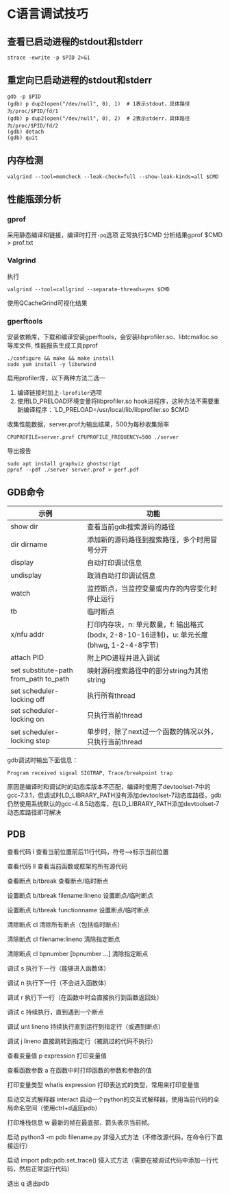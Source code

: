 # C语言调试技巧

## 查看已启动进程的stdout和stderr
```
strace -ewrite -p $PID 2>&1
```

## 重定向已启动进程的stdout和stderr

```
gdb -p $PID
(gdb) p dup2(open("/dev/null", 0), 1)  # 1表示stdout，具体路径为/proc/$PID/fd/1
(gdb) p dup2(open("/dev/null", 0), 2)  # 2表示stderr，具体路径为/proc/$PID/fd/2
(gdb) detach
(gdb) quit
```

## 内存检测

```
valgrind --tool=memcheck --leak-check=full --show-leak-kinds=all $CMD
```

## 性能瓶颈分析

### gprof

采用静态编译和链接，编译时打开`-pq`选项
正常执行$CMD
分析结果gprof $CMD > prof.txt

### Valgrind

执行

```
valgrind --tool=callgrind --separate-threads=yes $CMD
```

使用QCacheGrind可视化结果

### gperftools

安装依赖库，下载和编译安装gperftools，会安装libprofiler.so、libtcmalloc.so等库文件, 性能报告生成工具pprof

```
./configure && make && make install
sudo yum install -y libunwind
```

启用profiler库，以下两种方法二选一

1. 编译链接时加上`-lprofiler`选项
2. 使用LD_PRELOAD环境变量将libprofiler.so hook进程序，这种方法不需要重新编译程序：`LD_PRELOAD=/usr/local/lib/libprofiler.so $CMD

收集性能数据，server.prof为输出结果，500为每秒收集频率

```
CPUPROFILE=server.prof CPUPROFILE_FREQUENCY=500 ./server
```

导出报告

```
sudo apt install graphviz ghostscript
pprof --pdf ./server server.prof > perf.pdf
```

## GDB命令

| 示例                                    | 功能                                                   |
| ------------                            | ------------                                           |
| show dir                                | 查看当前gdb搜索源码的路径                              |
| dir dirname                             | 添加新的源码路径到搜索路径，多个时用冒号分开           |
| display                                 | 自动打印调试信息                                       |
| undisplay                               | 取消自动打印调试信息                                   |
| watch                                   | 监控断点，当监控变量或内存的内容变化时停止运行         |
| tb                                      | 临时断点                                               |
| x/nfu addr                              | 打印内存块，n: 单元数量，f: 输出格式(bodx, 2-8-10-16进制)，u: 单元长度(bhwg, 1-2-4-8字节) |
| attach PID                              | 附上PID进程并进入调试                                  |
| set substitute-path from\_path to\_path | 映射源码搜索路径中的部分string为其他string             |
| set scheduler-locking off               | 执行所有thread                                         |
| set scheduler-locking on                | 只执行当前thread                                       |
| set scheduler-locking step              | 单步时，除了next过一个函数的情况以外，只执行当前thread |

gdb调试时输出下面信息：
```
Program received signal SIGTRAP, Trace/breakpoint trap
```
原因是编译时和调试时的动态库版本不匹配，编译时使用了devtoolset-7中的gcc-7.3.1，但调试时LD_LIBRARY_PATH没有添加devtoolset-7动态库路径，gdb仍然使用系统默认的gcc-4.8.5动态库，在LD_LIBRARY_PATH添加devtoolset-7动态库路径即可解决


## PDB

查看代码 l 查看当前位置前后11行代码，符号-->标示当前位置

查看代码 ll 查看当前函数或框架的所有源代码

查看断点 b/tbreak 查看断点/临时断点

设置断点 b/tbreak filename:lineno 设置断点/临时断点

设置断点 b/tbreak functionname 设置断点/临时断点

清除断点 cl 清除所有断点（包括临时断点）

清除断点 cl filename:lineno 清除指定断点

清除断点 cl bpnumber [bpnumber ...] 清除指定断点

调试 s 执行下一行（能够进入函数体）

调试 n 执行下一行（不会进入函数体）

调试 r 执行下一行（在函数中时会直接执行到函数返回处）

调试 c 持续执行，直到遇到一个断点

调试 unt lineno 持续执行直到运行到指定行（或遇到断点）

调试 j lineno 直接跳转到指定行（被跳过的代码不执行）

查看变量值 p expression 打印变量值

查看函数参数 a 在函数中时打印函数的参数和参数的值

打印变量类型 whatis expression 打印表达式的类型，常用来打印变量值

启动交互式解释器 interact 启动一个python的交互式解释器，使用当前代码的全局命名空间（使用ctrl+d返回pdb）

打印堆栈信息 w 最新的帧在最底部，箭头表示当前帧。

启动 python3 -m pdb filename.py 非侵入式方法（不修改源代码，在命令行下直接运行）

启动 import pdb;pdb.set_trace() 侵入式方法（需要在被调试代码中添加一行代码，然后正常运行代码）

退出 q 退出pdb

